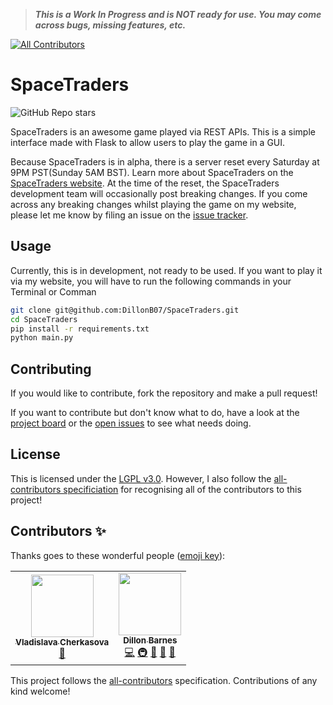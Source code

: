 > ***This is a Work In Progress and is NOT ready for use. You may come across bugs, missing features, etc.***
<!-- ALL-CONTRIBUTORS-BADGE:START - Do not remove or modify this section -->
[![All Contributors](https://img.shields.io/badge/all_contributors-2-orange.svg?style=flat-square)](#contributors-)
<!-- ALL-CONTRIBUTORS-BADGE:END -->

# SpaceTraders

![GitHub Repo stars](https://img.shields.io/github/stars/DillonB07/SpaceTraders)

SpaceTraders is an awesome game played via REST APIs. This is a simple interface made with Flask to allow users to play the game in a GUI.

Because SpaceTraders is in alpha, there is a server reset every Saturday at 9PM PST(Sunday 5AM BST). Learn more about SpaceTraders on the [SpaceTraders website](https://spacetraders.io). At the time of the reset, the SpaceTraders development team will occasionally post breaking changes. If you come across any breaking changes whilst playing the game on my website, please let me know by filing an issue on the [issue tracker](https://github.com/DillonB07/SpaceTraders/issues).

## Usage

Currently, this is in development, not ready to be used. If you want to play it via my website, you will have to run the following commands in your Terminal or Comman

```zsh
git clone git@github.com:DillonB07/SpaceTraders.git
cd SpaceTraders
pip install -r requirements.txt
python main.py
```

## Contributing

If you would like to contribute, fork the repository and make a pull request!

If you want to contribute but don't know what to do, have a look at the [project board](https://github.com/DillonB07/SpaceTraders/projects/1) or the [open issues](https://github.com/DillonB07/SpaceTraders/issues) to see what needs doing.

## License

This is licensed under the [LGPL v3.0](https://choosealicense.com/licenses/lgpl-3.0/). However, I also follow the [all-contributors specificiation](https://allcontributors.org/docs/en/overview) for recognising all of the contributors to this project!

## Contributors ✨

Thanks goes to these wonderful people ([emoji key](https://allcontributors.org/docs/en/emoji-key)):

<!-- ALL-CONTRIBUTORS-LIST:START - Do not remove or modify this section -->
<!-- prettier-ignore-start -->
<!-- markdownlint-disable -->
<table>
  <tr>
    <td align="center"><a href="https://github.com/Vladislava05"><img src="https://avatars.githubusercontent.com/u/92907522?v=4?s=100" width="100px;" alt=""/><br /><sub><b>Vladislava Cherkasova</b></sub></a><br /><a href="#design-Vladislava05" title="Design">🎨</a></td>
    <td align="center"><a href="https://dillonb07.is-a.dev"><img src="https://avatars.githubusercontent.com/u/83948303?v=4?s=100" width="100px;" alt=""/><br /><sub><b>Dillon Barnes</b></sub></a><br /><a href="https://github.com/DillonB07/SpaceTraders/commits?author=DillonB07" title="Code">💻</a> <a href="#infra-DillonB07" title="Infrastructure (Hosting, Build-Tools, etc)">🚇</a> <a href="#ideas-DillonB07" title="Ideas, Planning, & Feedback">🤔</a> <a href="#projectManagement-DillonB07" title="Project Management">📆</a> <a href="https://github.com/DillonB07/SpaceTraders/pulls?q=is%3Apr+reviewed-by%3ADillonB07" title="Reviewed Pull Requests">👀</a></td>
  </tr>
</table>

<!-- markdownlint-restore -->
<!-- prettier-ignore-end -->

<!-- ALL-CONTRIBUTORS-LIST:END -->

This project follows the [all-contributors](https://github.com/all-contributors/all-contributors) specification. Contributions of any kind welcome!